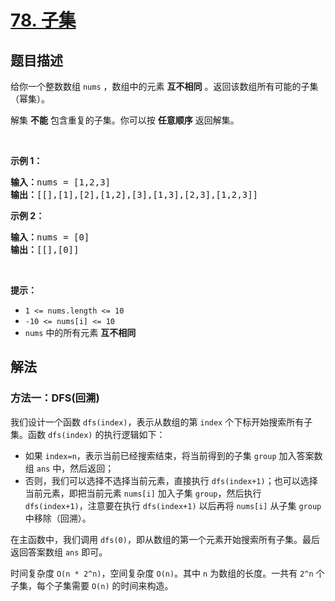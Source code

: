 # [78. 子集](https://leetcode.cn/problems/subsets)

## 题目描述

<!-- 这里写题目描述 -->

<p>给你一个整数数组 <code>nums</code> ，数组中的元素 <strong>互不相同</strong> 。返回该数组所有可能的子集（幂集）。</p>

<p>解集 <strong>不能</strong> 包含重复的子集。你可以按 <strong>任意顺序</strong> 返回解集。</p>

<p> </p>

<p><strong>示例 1：</strong></p>

<pre>
<strong>输入：</strong>nums = [1,2,3]
<strong>输出：</strong>[[],[1],[2],[1,2],[3],[1,3],[2,3],[1,2,3]]
</pre>

<p><strong>示例 2：</strong></p>

<pre>
<strong>输入：</strong>nums = [0]
<strong>输出：</strong>[[],[0]]
</pre>

<p> </p>

<p><strong>提示：</strong></p>

<ul>
	<li><code>1 <= nums.length <= 10</code></li>
	<li><code>-10 <= nums[i] <= 10</code></li>
	<li><code>nums</code> 中的所有元素 <strong>互不相同</strong></li>
</ul>

## 解法

<!-- 这里可写通用的实现逻辑 -->

### 方法一：DFS(回溯)

我们设计一个函数 `dfs(index)`，表示从数组的第 `index` 个下标开始搜索所有子集。函数 `dfs(index)` 的执行逻辑如下：

-   如果 `index=n`，表示当前已经搜索结束，将当前得到的子集 `group` 加入答案数组 `ans` 中，然后返回；
-   否则，我们可以选择不选择当前元素，直接执行 `dfs(index+1)`；也可以选择当前元素，即把当前元素 `nums[i]` 加入子集 `group`，然后执行 `dfs(index+1)`，注意要在执行 `dfs(index+1)` 以后再将 `nums[i]` 从子集 `group` 中移除（回溯）。

在主函数中，我们调用 `dfs(0)`，即从数组的第一个元素开始搜索所有子集。最后返回答案数组 `ans` 即可。

时间复杂度 `O(n * 2^n)`，空间复杂度 `O(n)`。其中 `n` 为数组的长度。一共有 `2^n` 个子集，每个子集需要 `O(n)` 的时间来构造。

